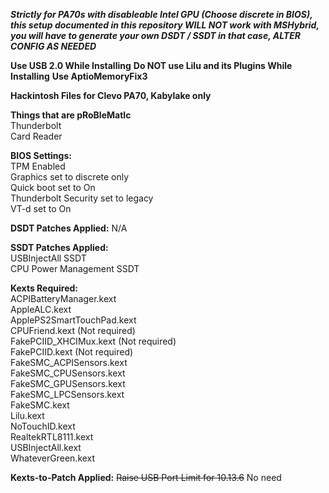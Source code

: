 ***Strictly for PA70s with disableable Intel GPU (Choose discrete in BIOS), this setup documented in this repository WILL NOT work with *MSHybrid*, you will have to generate your own DSDT / SSDT in that case, ALTER CONFIG AS NEEDED***


**Use USB 2.0 While Installing**
**Do NOT use Lilu and its Plugins While Installing**
**Use AptioMemoryFix3**

**Hackintosh Files for Clevo PA70, Kabylake only**

**Things that are pRoBleMatIc**
<br>Thunderbolt
<br>Card Reader</br>


**BIOS Settings:**
<br>TPM Enabled
<br>Graphics set to discrete only
<br>Quick boot set to On
<br>Thunderbolt Security set to legacy
<br>VT-d set to On</br>

**DSDT Patches Applied:**
N/A

**SSDT Patches Applied:**
<br>USBInjectAll SSDT
<br>CPU Power Management SSDT</br>

**Kexts Required:**
<br>ACPIBatteryManager.kext
<br>AppleALC.kext
<br>ApplePS2SmartTouchPad.kext
<br>CPUFriend.kext (Not required)
<br>FakePCIID_XHCIMux.kext (Not required)
<br>FakePCIID.kext (Not required)
<br>FakeSMC_ACPISensors.kext
<br>FakeSMC_CPUSensors.kext
<br>FakeSMC_GPUSensors.kext
<br>FakeSMC_LPCSensors.kext
<br>FakeSMC.kext
<br>Lilu.kext
<br>NoTouchID.kext
<br>RealtekRTL8111.kext
<br>USBInjectAll.kext
<br>WhateverGreen.kext</br>

**Kexts-to-Patch Applied:**
~~Raise USB Port Limit for 10.13.6~~ No need
